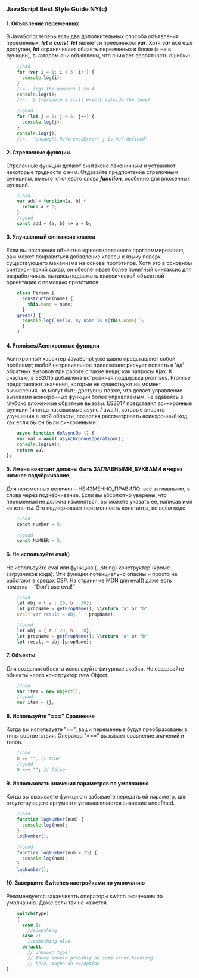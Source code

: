 ### JavaScript Best Style Guide NY(c)

#### __1. Объявление переменных__
В JavaScript теперь есть два дополнительных способа объявления переменных: _**let**_ и _**const**_.
_**let**_ является преемником _**var**_. Хотя _**var**_ все еще доступен, _**let**_ ограничивает
область переменных в блоке (а не в функции), в котором они объявлены,
что снижает вероятность ошибки:
```javascript
    //bad
    for (var i = 1; i < 5; i++) {
      console.log(i);
    }
    //<-- logs the numbers 1 to 4
    console.log(i);
    //<-- 5 (variable i still exists outside the loop)
    
    //good
    for (let j = 1; j < 5; j++) {
      console.log(j);
    }
    console.log(j);
    //<-- 'Uncaught ReferenceError: j is not defined'
```
#### __2. Стрелочные функции__
Стрелочные функции делают синтаксис лаконичным и устраняют некоторые трудности с ним. Отдавайте предпочтение стрелочным функциям, вместо ключевого слова _**function**_, особенно для вложенных функций.
```javascript
    //bad
    var add = function(a, b) {
      return a + b;
    }
    //good
    const add = (a, b) => a + b;
```
#### __3. Улучшенный синтаксис класса__
Если вы поклонник объектно-ориентированного программирования, вам может понравиться добавление
классы к языку поверх существующего механизма на основе прототипов.
Хотя это в основном синтаксический сахар, он обеспечивает более понятный синтаксис для разработчиков.
пытаясь подражать классической объектной ориентации с помощью прототипов.
```javascript
    class Person {
      constructor(name) {
        this.name = name;
      }
    greet() {
      console.log(`Hello, my name is ${this.name}`);
      }
    }
```
#### __4. Promises/Асинхронные функции__
Асинхронный характер JavaScript уже давно представляет собой проблему; любой
нетривиальное приложение рискует попасть в 'ад' обратных вызовов при работе с
такие вещи, как запросы Ajax.
К счастью, в ES2015 добавлена встроенная поддержка promises. Promise представляют
значения, которые не существуют на момент вычисления, но могут быть
доступны позже, что делает управление вызовами асинхронных функций более
управляемым, не вдаваясь в глубоко вложенные обратные вызовы.
ES2017 представил асинхронные функции (иногда называемые async / await), которые
вносить улучшения в этой области, позволяя рассматривать асинхронный код, как если бы он
были синхронными:
```javascript
    async function doAsyncOp () {
    var val = await asynchronousOperation();    
    console.log(val);
    return val;
};

```
#### __5. Имена констант должны быть ЗАГЛАВНЫМИ_БУКВАМИ и через нижнее подчёркивание__
Для неизменных величин — НЕИЗМЕННО_ПРАВИЛО: всё заглавными, а слова через подчёркивание.
Если вы абсолютно уверены, что переменная не должна изменяться, вы можете указать ее, написав имя константы. Это подчёркивает неизменность константы, во всём коде.
```javascript
    //bad
    const number = 5;

    //good
    const NUMBER = 5;
```
#### __6. Не используйте eval()__
Не используйте eval или функцию (…string) конструктор (кроме загрузчиков кода). Эти функции потенциально опасны и просто не работают в средах CSP.
На [страничке MDN](https://developer.mozilla.org/en-US/docs/Web/JavaScript/Reference/Global_Objects/eval) для eval() даже есть пометка — “Don’t use eval!”
```javascript
    //bad
    let obj = { a : 20, b : 30};
    let propName = getPropName(); \\return "a" or "b"
    eval('var result = obj.' + propName);

    //good
    let obj = { a : 20, b : 30};
    let propName = getPropName(); \\return "a" or "b"
    let result = obj [propName];
```
#### __7. Объекты__
Для создания объекта используйте фигурные скобки. Не создавайте объекты через конструктор new Object.
```javascript
    //bad
    var item = new Object();
    //good
    var item = {};
```
#### __8. Используйте "===" Сравнение__
Когда вы используете "==", ваши переменные будут преобразованы в типы соответствия.
Оператор "===" вызывает сравнение значений и типов.
```javascript
    //bad
    0 == ""; // true
    //good
    0 === ""; // false
```
#### __9. Использовать значения параметров по умолчанию__
Когда вы вызываете функцию и забываете передать ей параметр, для отсутствующего аргумента устанавливается значение undefined.
```javascript
    //bad
    function logNumber(num) {      
      console.log(num);
    }
    logNumber();
    
    //good
    function logNumber(num = 25) {
      console.log(num);
    }
    logNumber();
```
#### __10. Завершите Switches настройками по умолчанию__
Рекомендуется заканчивать операторы switch значением по умолчанию. Даже если так не кажется.
```javascript
    switch(type)
    {
      case 1:
        //something
      case 2:
        //something else
      default:
        // unknown type! 
        // there should probably be some error-handling
        // here, maybe an exception
}
```
